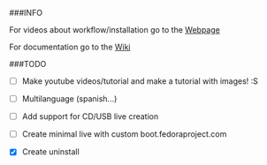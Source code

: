 ﻿

###INFO 

For videos about workflow/installation go to the [Webpage](https://liloman.github.io/easyPcRecovery/)

For documentation go to the [Wiki](https://github.com/liloman/easyPcRecovery/wiki)

###TODO

- [ ] Make youtube videos/tutorial and make a tutorial with images! :S
- [ ] Multilanguage (spanish...)
- [ ] Add support for CD/USB live creation
- [ ] Create minimal live with custom boot.fedoraproject.com
- [x] Create uninstall

